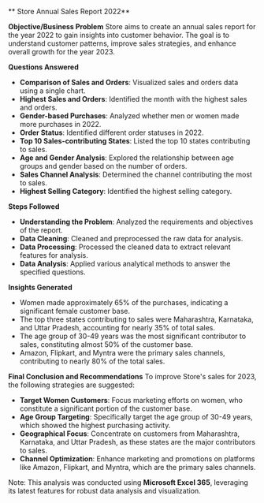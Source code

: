 ** Store Annual Sales Report 2022**

**Objective/Business Problem**
 Store aims to create an annual sales report for the year 2022 to gain insights into customer behavior. The goal is to understand customer patterns, improve sales strategies, and 
enhance overall growth for the year 2023.

**Questions Answered**
- **Comparison of Sales and Orders**: Visualized sales and orders data using a single chart.
- **Highest Sales and Orders**: Identified the month with the highest sales and orders.
- **Gender-based Purchases**: Analyzed whether men or women made more purchases in 2022.
- **Order Status**: Identified different order statuses in 2022.
- **Top 10 Sales-contributing States**: Listed the top 10 states contributing to sales.
- **Age and Gender Analysis**: Explored the relationship between age groups and gender based on the number of orders.
- **Sales Channel Analysis**: Determined the channel contributing the most to sales.
- **Highest Selling Category**: Identified the highest selling category.

**Steps Followed**
- **Understanding the Problem**: Analyzed the requirements and objectives of the report.
- **Data Cleaning**: Cleaned and preprocessed the raw data for analysis.
- **Data Processing**: Processed the cleaned data to extract relevant features for analysis.
- **Data Analysis**: Applied various analytical methods to answer the specified questions.

**Insights Generated**
- Women made approximately 65% of the purchases, indicating a significant female customer base.
- The top three states contributing to sales were Maharashtra, Karnataka, and Uttar Pradesh, accounting for nearly 35% of total sales.
- The age group of 30-49 years was the most significant contributor to sales, constituting almost 50% of the customer base.
- Amazon, Flipkart, and Myntra were the primary sales channels, contributing to nearly 80% of the total sales.

**Final Conclusion and Recommendations**
To improve Store's sales for 2023, the following strategies are suggested:

- **Target Women Customers**: Focus marketing efforts on women, who constitute a significant portion of the customer base.
- **Age Group Targeting**: Specifically target the age group of 30-49 years, which showed the highest purchasing activity.
- **Geographical Focus**: Concentrate on customers from Maharashtra, Karnataka, and Uttar Pradesh, as these states are the major contributors to sales.
- **Channel Optimization**: Enhance marketing and promotions on platforms like Amazon, Flipkart, and Myntra, which are the primary sales channels.
  
Note: This analysis was conducted using **Microsoft Excel 365**, leveraging its latest features for robust data analysis and visualization.

